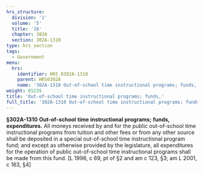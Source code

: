 ```yaml
---
hrs_structure:
  division: '1'
  volume: '5'
  title: '18'
  chapter: 302A
  section: 302A-1310
type: hrs_section
tags:
  - Government
menu:
  hrs:
    identifier: HRS_0302A-1310
    parent: HRS0302A
    name: '302A-1310 Out-of-school time instructional programs; funds,'
weight: 65235
title: 'Out-of-school time instructional programs; funds,'
full_title: '302A-1310 Out-of-school time instructional programs; funds,'
---
```

**§302A-1310** **Out-of-school** **time** **instructional** **programs;** **funds,** **expenditures.** All moneys received by and for the public out-of-school time instructional programs from tuition and other fees or from any other source shall be deposited in a special out-of-school time instructional program fund; and except as otherwise provided by the legislature, all expenditures for the operation of public out-of-school time instructional programs shall be made from this fund. [L 1996, c 89, pt of §2 and am c 123, §3; am L 2001, c 163, §4]